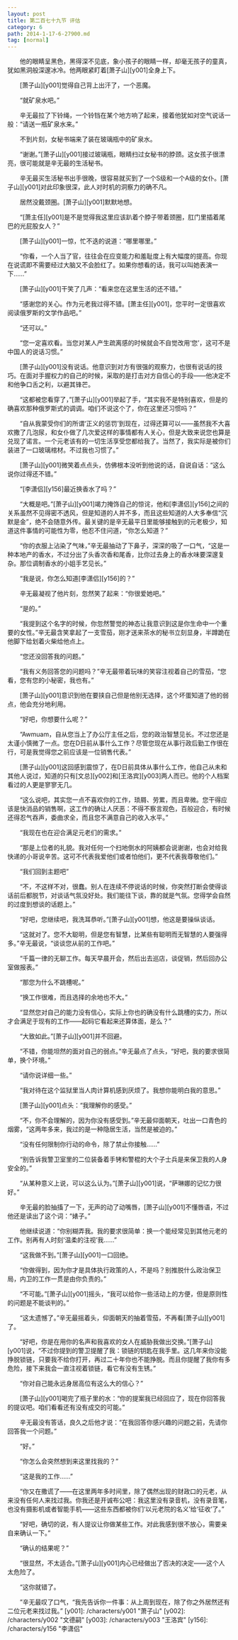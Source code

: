 ```yaml
---
layout: post
title: 第二百七十九节 评估
category: 6
path: 2014-1-17-6-27900.md
tag: [normal]
---
```


　　他的眼睛呈黑色，黑得深不见底，象小孩子的眼睛一样，却毫无孩子的童真，犹如黑洞般深邃冰冷。他两眼紧盯着[萧子山][y001]全身上下。

　　[萧子山][y001]觉得自己背上出汗了，一个恶魔。

　　“就矿泉水吧。”

　　辛无最拉了下铃绳，一个铃铛在某个地方响了起来，接着他犹如对空气说话一般：“请送一瓶矿泉水来。”

　　不到片刻，女秘书端来了装在玻璃瓶中的矿泉水。

　　“谢谢。”[萧子山][y001]接过玻璃瓶，眼睛扫过女秘书的脖颈。这女孩子很漂亮，很可能就是辛无最的生活秘书。

　　辛无最买生活秘书出手很晚，很容易就买到了一个S级和一个A级的女仆。[萧子山][y001]对此印象很深，此人对时机的洞察力的确不凡。

　　居然没戴颈圈。[萧子山][y001]默默地想。

　　“[萧主任][y001]是不是觉得我这里应该趴着个脖子带着颈圈，肛门里插着尾巴的光屁股女人？”

　　[萧子山][y001]一惊，忙不迭的说道：“哪里哪里。”

　　“你看，一个人当了官，往往会在应变能力和羞耻度上有大幅度的提高。你现在说谎即不需要经过大脑又不会脸红了。如果你想看的话，我可以叫她表演一下……”

　　[萧子山][y001]干笑了几声：“看来您在这里生活的还不错。”

　　“感谢您的关心。作为元老我过得不错。[萧主任][y001]，您平时一定很喜欢阅读俄罗斯的文学作品吧。”

　　“还可以。”

　　“您一定喜欢看。当您对某人产生疏离感的时候就会不自觉改用‘您’，这可不是中国人的说话习惯。”

　　[萧子山][y001]没有说话。他意识到对方有很强的观察力，也很有说话的技巧。在面对手握权力的自己的时候，采取的是打击对方自信心的手段——他决定不和他争口舌之利，以避其锋芒。

　　“这都被您看穿了，”[萧子山][y001]举起了手，“其实我不是特别喜欢，但是的确喜欢那种俄罗斯式的调调。咱们不说这个了，你在这里还习惯吗？”

　　“自从我蒙受你们的所谓‘正义的惩罚’到现在，过得还算可以——虽然我不大喜欢撒了几泡尿，和女仆做了几次爱这样的事情都有人关心，但是大致来说您也算是兑现了诺言。一个元老该有的一切生活享受您都给我了。当然了，我实际是被你们装进了一口玻璃棺材。不过我也习惯了。”

　　[萧子山][y001]微笑着点点头，仿佛根本没听到他说的话，自说自话：“这么说你过得还不错。”

　　“[李潇侣][y156]最近换香水了吗？”

　　“大概是吧。”[萧子山][y001]竭力掩饰自己的惊诧，他和[李潇侣][y156]之间的关系虽然不见得密不透风，但是知道的人并不多，而且这些知道的人大多奉信“沉默是金”，绝不会随意外传。最关键的是辛无最平日里能够接触到的元老极少，知道这件事情的可能性为零，他忍不住问道，“你怎么知道？”

　　“你的衣服上沾染了气味，”辛无最抽动了下鼻子，深深的吸了一口气，“这是一种本地产的香水，不过分出了头香次香和尾香，比你过去身上的香水味要深邃复杂。那位调制香水的小姐手艺见长。”

　　“我是说，你怎么知道[李潇侣][y156]的？”

　　辛无最凝视了他片刻，忽然笑了起来：“你很爱她吧。”

　　“是的。”

　　“我提到这个名字的时候，你忽然警觉的神态让我意识到这是你生命中一个重要的女性。”辛无最含笑拿起了一支雪茄，刚才送来茶水的秘书立刻显身，半蹲跪在他脚下给划着火柴给他点上。

　　“您还没回答我的问题。”

　　“我有义务回答您的问题吗？”辛无最带着玩味的笑容注视着自己的雪茄，“您看，您有您的小秘密，我也有。”

　　[萧子山][y001]意识到他在要挟自己但是他别无选择，这个坏蛋知道了他的弱点，他会充分地利用。

　　“好吧，你想要什么呢？”

　　“Awmuam，自从您当上了办公厅主任之后，您的政治智慧见长。不过您还是太谨小慎微了一点。您在D日前从事什么工作？尽管您现在从事行政后勤工作很在行，可是我觉得您之前应该是一位销售代表。”

　　[萧子山][y001]这回感到震惊了，在D日前具体从事什么工作，他自己从未和其他人说过，知道的只有[文总][y002]和[王洛宾][y003]两人而已。他的个人档案看过的人更是寥寥无几。

　　“这么说吧，其实您一点不喜欢你的工作，琐屑、劳累，而且卑微。您干得应该是快消品的销售啊，这工作的确让人厌恶：不得不察言观色，百般迎合，有时候还得忍气吞声，委曲求全，而且您不满意自己的收入水平。”

　　“我现在也在迎合满足元老们的需求。”

　　“那是上位者的礼貌。我对任何一个扫地倒水的阿姨都会说谢谢，也会对给我快递的小哥说辛苦。这可不代表我爱他们或者怕他们，更不代表我尊敬他们。”

　　“我们回到主题吧”

　　“不，不这样不对，很蠢。别人在连续不停说话的时候，你突然打断会使得谈话前后都脱节，对谈话气氛没好处。我们能往下谈，靠的就是气氛。您得学会自然的过度到想谈的话题上。”

　　“好吧，您继续吧，我洗耳恭听。”[萧子山][y001]想，他这是要操纵谈话。

　　“这就对了。您不大聪明，但是您有智慧，比某些有聪明而无智慧的人要强得多。”辛无最说，“谈谈您从前的工作吧。”

　　“千篇一律的无聊工作。每天早晨开会，然后出去巡店，谈促销，然后回办公室做报表。”

　　“那您为什么不跳槽呢。”

　　“换工作很难，而且选择的余地也不大。”

　　“显然您对自己的能力没有信心，实际上你也的确没有什么跳槽的实力，所以才会满足于现有的工作——起码它看起来还算体面，是么？”

　　“大致如此。”[萧子山][y001]并不回避。

　　“不错，你能坦然的面对自己的弱点。”辛无最点了点头，“好吧，我的要求很简单，换个环境。”

　　“请你说详细一些。”

　　“我对待在这个监狱里当人肉计算机感到厌烦了。我想你能明白我的意思。”

　　[萧子山][y001]点头：“我理解你的感受。”

　　“不，你不会理解的，因为你没有感受到。”辛无最仰面朝天，吐出一口青色的烟雾，“这两年多来，我过的是一种隐居生活，当然是被迫的。”

　　“没有任何限制你行动的命令，除了禁止你接触……”

　　“别告诉我警卫室里的二位装备着手铐和警棍的大个子士兵是来保卫我的人身安全的。”

　　“从某种意义上说，可以这么认为。”[萧子山][y001]说，“萨琳娜的记忆力很好。”

　　辛无最的脸抽搐了一下，无声的动了动嘴唇，[萧子山][y001]不懂唇语，不过他还是读出了这个词：“婊子。”

　　他继续说道：“你别糊弄我。我的要求很简单：换一个能经常见到其他元老的工作。别再有人时刻‘温柔的注视’我......”

　　“这我做不到。”[萧子山][y001]一口回绝。

　　“你做得到，因为你才是具体执行政策的人，不是吗？别推脱什么政治保卫局，内卫的工作一贯是由你负责的。”

　　“不可能。”[萧子山][y001]摇头，“我可以给你一些活动上的方便，但是原则性的问题是不能谈判的。”

　　“这太遗憾了。”辛无最摇着头，仰面朝天的抽着雪茄，不再看[萧子山][y001]了。

　　“好吧，你是在用你的名声和我喜欢的女人在威胁我做出交换。”[萧子山][y001]说，“不过你提到的警卫提醒了我：锁链的钥匙在我手里。这几年来你没能挣脱锁链，只要我不给你打开，再过二十年你也不能挣脱。而且你提醒了我你有多危险，接下来我会一直注视着锁链，看它有没有生锈。”

　　“你对自己能永远身居高位有这么大的信心？”

　　[萧子山][y001]喝完了瓶子里的水：“你的提案我已经回应了，现在你回答我的提议吧。咱们看看还有没有成交的可能。”

　　辛无最没有答话，良久之后他才说：“在我回答你感兴趣的问题之前，先请你回答我一个问题。”

　　“好。”

　　“你怎么会突然想到来这里找我的？”

　　“这是我的工作……”

　　“你又在撒谎了——在这里两年多时间里，除了偶然出现的财政口的元老，从来没有任何人来找过我。你我还是开诚布公吧：我这里没有录音机，没有录音笔，也没有摄影机或者智能手机——这些东西都被你们‘以元老院的名义’给‘征收’了。”

　　“好吧，确切的说，有人提议让你做某些工作。对此我感到很不放心，需要亲自来确认一下。”

　　“确认的结果呢？”

　　“很显然，不太适合。”[萧子山][y001]内心已经做出了否决的决定——这个人太危险了。

　　“这你就错了。

　　”辛无最叹了口气，“我先告诉你一件事：从上周到现在，除了你之外居然还有二位元老来找过我。”
[y001]: /characters/y001 "萧子山"
[y002]: /characters/y002 "文德嗣"
[y003]: /characters/y003 "王洛宾"
[y156]: /characters/y156 "李潇侣"
